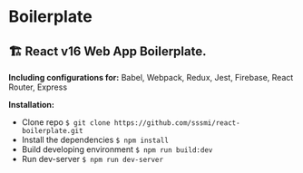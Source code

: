 # Boilerplate

## 🏗 React v16 Web App Boilerplate.

**Including configurations for:**
Babel, Webpack, Redux, Jest, Firebase, React Router, Express

**Installation:**
* Clone repo ```$ git clone https://github.com/sssmi/react-boilerplate.git```
* Install the dependencies ```$ npm install```
* Build developing environment ```$ npm run build:dev```
* Run dev-server ```$ npm run dev-server```
